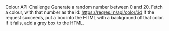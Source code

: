 Colour API Challenge
Generate a random number between 0 and 20.
Fetch a colour, with that number as the id: https://reqres.in/api/color/:id
If the request succeeds, put a box into the HTML with a background of that color.
If it fails, add a grey box to the HTML.